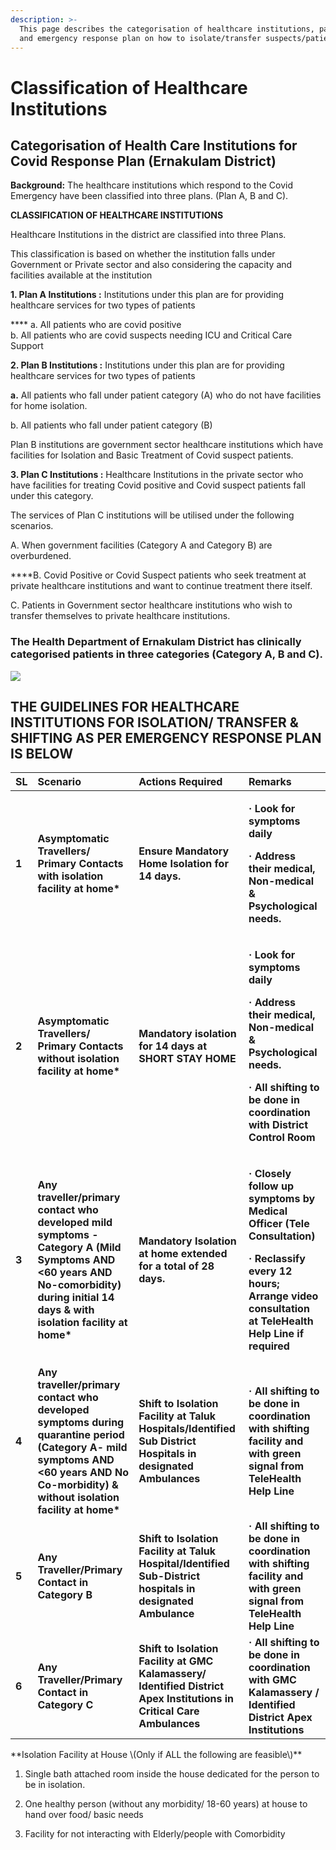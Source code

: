 ```yaml
---
description: >-
  This page describes the categorisation of healthcare institutions, patients
  and emergency response plan on how to isolate/transfer suspects/patients.
---
```


# Classification of Healthcare Institutions

## **Categorisation of Health Care Institutions  for Covid Response Plan \(Ernakulam District\)** 

**Background:** The healthcare institutions which respond to the Covid Emergency have been classified into three plans. \(Plan A, B and C\).

**CLASSIFICATION OF HEALTHCARE INSTITUTIONS**

Healthcare Institutions in the district are classified into three Plans.  
  
This classification is based on whether the institution falls under Government or Private sector and also considering the capacity and facilities available at the institution  
  
**1. Plan A Institutions :** Institutions under this plan are for providing healthcare services for two types of patients  
  
**** a. All patients who are covid positive  
 b. All patients who are covid suspects needing ICU and Critical Care Support

  
**2. Plan B Institutions :** Institutions under this plan are for providing healthcare services for two types of patients

**a.** All patients who fall under patient category \(A\) who do not have facilities for home isolation.

b. All patients who fall under patient category \(B\)

Plan B institutions are government sector healthcare institutions which have facilities for Isolation and Basic Treatment of Covid suspect patients.

**3. Plan C Institutions :** Healthcare Institutions in the private sector who have facilities for treating Covid positive and Covid suspect patients fall under this category.  
  
The services of Plan C institutions will be utilised under the following scenarios.  
  
 A. When government facilities \(Category A and Category B\) are overburdened.

 ****B. Covid Positive or Covid Suspect patients who seek treatment at private healthcare institutions and want to continue treatment there itself.

C. Patients in Government sector healthcare institutions who wish to transfer themselves to private healthcare institutions.

### **The Health Department of Ernakulam District has clinically categorised patients in three categories \(Category A, B and C\).** 

![](https://lh5.googleusercontent.com/wJe7gujIS2l5K1dsQ8MOkxobOYDrforFl-qXDTYe8Fa-YeOhpmFi9Q9MmH_U7AqGn32JCUhknXGUw54DnITMpvYAncqGidIpMAP0u0Lh6Qo7X_KLgT3Q3AUtn9NamL4Tj4urYWNb)

## **THE GUIDELINES FOR HEALTHCARE INSTITUTIONS FOR ISOLATION/ TRANSFER & SHIFTING AS PER EMERGENCY RESPONSE PLAN IS BELOW** 

<table>
  <thead>
    <tr>
      <th style="text-align:left"><b>SL</b>
      </th>
      <th style="text-align:left"><b>Scenario</b>
      </th>
      <th style="text-align:left"><b>Actions Required</b>
      </th>
      <th style="text-align:left"><b>Remarks</b>
      </th>
    </tr>
  </thead>
  <tbody>
    <tr>
      <td style="text-align:left"><b>1</b>
      </td>
      <td style="text-align:left"><b>Asymptomatic Travellers/ Primary Contacts with isolation facility at home*</b>
      </td>
      <td style="text-align:left"><b>Ensure Mandatory Home Isolation for 14 days.  </b>
      </td>
      <td style="text-align:left">
        <p><b>&#xB7;  Look for symptoms daily</b>
        </p>
        <p><b>&#xB7;  Address their medical, Non-medical &amp; Psychological needs.</b>
        </p>
      </td>
    </tr>
    <tr>
      <td style="text-align:left"><b>2</b>
      </td>
      <td style="text-align:left"><b>Asymptomatic Travellers/ Primary Contacts without isolation facility at home*</b>
      </td>
      <td style="text-align:left"><b>Mandatory isolation for 14 days at SHORT STAY HOME</b>
      </td>
      <td style="text-align:left">
        <p><b>&#xB7;  Look for symptoms daily</b>
        </p>
        <p><b>&#xB7;  Address their medical, Non-medical &amp; Psychological needs.</b>
        </p>
        <p><b>&#xB7;  All shifting to be done in coordination with District Control Room</b>
        </p>
      </td>
    </tr>
    <tr>
      <td style="text-align:left"><b>3</b>
      </td>
      <td style="text-align:left"><b>Any traveller/primary contact who developed mild symptoms -Category A (Mild Symptoms AND &lt;60 years AND No-comorbidity) during initial 14 days &amp; with isolation facility at home*</b>
      </td>
      <td style="text-align:left"><b>Mandatory Isolation at home extended for a total of 28 days.</b>
      </td>
      <td style="text-align:left">
        <p><b>&#xB7;  Closely follow up symptoms by Medical Officer (Tele Consultation)</b>
        </p>
        <p><b>&#xB7;  Reclassify every 12 hours; Arrange video consultation at TeleHealth Help Line if required</b>
        </p>
      </td>
    </tr>
    <tr>
      <td style="text-align:left"><b>4</b>
      </td>
      <td style="text-align:left"><b>Any traveller/primary contact who developed symptoms during quarantine period (Category A- mild symptoms AND &lt;60 years AND No Co-morbidity) &amp; without isolation facility at home*</b>
      </td>
      <td style="text-align:left"><b>Shift to Isolation Facility at Taluk Hospitals/Identified Sub District Hospitals in designated Ambulances</b>
      </td>
      <td style="text-align:left"><b>&#xB7;  All shifting to be done in coordination with shifting facility and with green signal from TeleHealth Help Line</b>
      </td>
    </tr>
    <tr>
      <td style="text-align:left"><b>5</b>
      </td>
      <td style="text-align:left"><b>Any Traveller/Primary Contact in Category B </b>
      </td>
      <td style="text-align:left"><b>Shift to Isolation Facility at Taluk Hospital/Identified Sub-District hospitals in designated Ambulance</b>
      </td>
      <td style="text-align:left"><b>&#xB7;  All shifting to be done in coordination with shifting facility and with green signal from TeleHealth Help Line</b>
      </td>
    </tr>
    <tr>
      <td style="text-align:left"><b>6</b>
      </td>
      <td style="text-align:left"><b>Any Traveller/Primary Contact in Category C</b>
      </td>
      <td style="text-align:left"><b>Shift to Isolation Facility at GMC Kalamassery/ Identified District Apex Institutions in Critical Care Ambulances</b>
      </td>
      <td style="text-align:left"><b>&#xB7;  All shifting to be done in coordination with GMC Kalamassery / Identified District Apex Institutions</b>
      </td>
    </tr>
  </tbody>
</table>  
**Isolation Facility at House \(Only if ALL the following are feasible\)**

1. Single bath attached room inside the house dedicated for the person to be in isolation.

2. One healthy person \(without any morbidity/ 18-60 years\) at house to hand over food/ basic needs

3. Facility for not interacting with Elderly/people with Comorbidity

